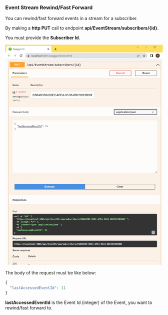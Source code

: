 ### Event Stream Rewind/Fast Forward

You can rewind/fast forward events in a stream for a subscriber.

By making a **http PUT** call to endpoint **api/EventStream/subscribers/{id}**.

You must provide the **Subscriber Id**.

![Event Stream rewind/fast forward](/Docs/Rewind_FastForward.jpg)

The body of the request must be like below:

```javascript
{
  "lastAccessedEventId": 11
}
```

**lastAccessedEventId** is the Event Id (integer) of the Event, you want to rewind/fast forward to.